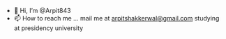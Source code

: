 - 👋 Hi, I’m @Arpit843
- 📫 How to reach me ... mail me at arpitshakkerwal@gmail.com
studying at presidency university

<!---
Arpit843/Arpit843 is a ✨ special ✨ repository because its `README.md` (this file) appears on your GitHub profile.
You can click the Preview link to take a look at your changes.
--->
